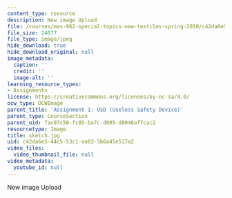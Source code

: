 ```yaml
---
content_type: resource
description: New image Upload
file: /courses/mas-962-special-topics-new-textiles-spring-2010/c42da6e544c553c1aa835b6a45e517a2_sketch.jpg
file_size: 24077
file_type: image/jpeg
hide_download: true
hide_download_original: null
image_metadata:
  caption: ''
  credit: ''
  image-alt: ''
learning_resource_types:
- Assignments
license: https://creativecommons.org/licenses/by-nc-sa/4.0/
ocw_type: OCWImage
parent_title: 'Assignment 1: USD (Useless Safety Device)'
parent_type: CourseSection
parent_uid: fac07c50-fc85-ba7c-d005-d8046af7cac2
resourcetype: Image
title: sketch.jpg
uid: c42da6e5-44c5-53c1-aa83-5b6a45e517a2
video_files:
  video_thumbnail_file: null
video_metadata:
  youtube_id: null
---
```

New image Upload
